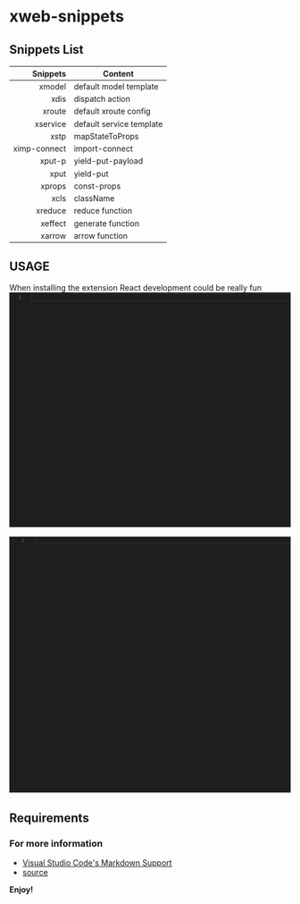 
# xweb-snippets


## Snippets List
| Snippets | Content |
| -------: | --------|
| xmodel | default model template |
| xdis | dispatch action |
| xroute | default xroute config |
| xservice | default service template |
| xstp | mapStateToProps |
| ximp-connect | import-connect |
| xput-p | yield-put-payload |
| xput | yield-put |
| xprops | const-props |
| xcls | className |
| xreduce | reduce function |
| xeffect | generate function |
| xarrow | arrow function |


## USAGE
When installing the extension React development could be really fun
![create xweb model](https://raw.githubusercontent.com/LittleBreak/xweb-snippets/master/art/xmodel.gif)


![create xweb service](https://raw.githubusercontent.com/LittleBreak/xweb-snippets/master/art/xservice.gif)

## Requirements


### For more information

* [Visual Studio Code's Markdown Support](http://code.visualstudio.com/docs/languages/markdown)
* [source](https://github.com/LittleBreak/xweb-snippets)

**Enjoy!**

